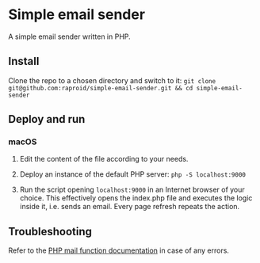 # Simple email sender
A simple email sender written in PHP.

## Install

Clone the repo to a chosen directory and switch to it: 
`git clone git@github.com:raproid/simple-email-sender.git && cd simple-email-sender`

## Deploy and run

### macOS

1. Edit the content of the file according to your needs.

2. Deploy an instance of the default PHP server:
`php -S localhost:9000`

3. Run the script opening `localhost:9000` in an Internet browser of your choice. This effectively opens the index.php file and executes the logic inside it, i.e. sends an email. Every page refresh repeats the action.


## Troubleshooting

Refer to the [PHP mail function documentation](https://www.php.net/manual/en/function.mail.php) in case of any errors. 
